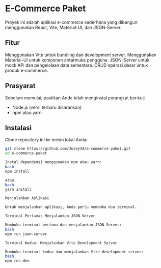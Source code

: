 # E-Commerce Paket

Proyek ini adalah aplikasi e-commerce sederhana yang dibangun menggunakan React, Vite, Material-UI, dan JSON-Server.

## Fitur

Menggunakan Vite untuk bundling dan development server.
Menggunakan Material-UI untuk komponen antarmuka pengguna.
JSON-Server untuk mock API dan pengelolaan data sementara.
CRUD operasi dasar untuk produk e-commerce.

## Prasyarat

Sebelum memulai, pastikan Anda telah menginstal perangkat berikut:

- Node.js (versi terbaru disarankan)
- npm atau yarn

## Instalasi

Clone repository ini ke mesin lokal Anda:

```bash
git clone https://github.com/Josey34/e-commerce-paket.git
cd e-commerce-paket

Instal dependensi menggunakan npm atau yarn:
bash
npm install

atau
bash
yarn install

Menjalankan Aplikasi

Untuk menjalankan aplikasi, Anda perlu membuka dua terminal.

Terminal Pertama: Menjalankan JSON-Server

Membuka terminal pertama dan menjalankan JSON-Server:
bash
npm run json-server

Terminal Kedua: Menjalankan Vite Development Server

Membuka terminal kedua dan menjalankan Vite development server:
bash
npm run dev
```

